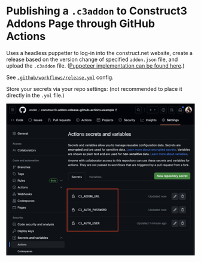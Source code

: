 # Publishing a `.c3addon` to Construct3 Addons Page through GitHub Actions

Uses a headless puppetter to log-in into the construct.net website, create a
release based on the version change of specified `addon.json` file, and upload
the `.c3addon` file. ([Puppeteer implementation can be found here](https://github.com/endel/c3addon/blob/master/src/publish.ts).)

See [`.github/workflows/release.yml`](.github/workflows/release.yml) config.

Store your secrets via your repo settings: (not recommended to place it directly
in the `.yml` file.)

![Screenshot Secret Variables](screenshot-env-vars.png)


